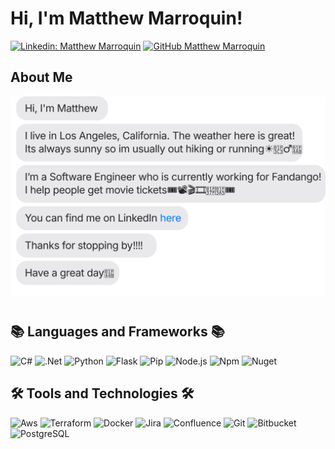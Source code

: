  # Hi, I'm Matthew Marroquin!
[![Linkedin: Matthew Marroquin](https://img.shields.io/badge/-MatthewMarroquin-blue?style=flat-square&logo=Linkedin&logoColor=white&link=https://www.linkedin.com/in/mattmarroquin/)](https://www.linkedin.com/in/mattmarroquin/)
[![GitHub Matthew Marroquin](https://img.shields.io/github/followers/MatthewMarroquin?label=follow&style=social)](https://github.com/MatthewMarroquin)


## About Me

![](https://raw.githubusercontent.com/MatthewMarroquin/MatthewMarroquin/main/Welcome.svg)


#


## 📚 Languages and Frameworks 📚
![C#](https://img.shields.io/badge/-C%23-3b3b3b?style=flat&logo=csharp&logoColor=purple)
![.Net](https://img.shields.io/badge/-.Net-3b3b3b?style=flat&logo=dotnet&logoColor=blue)
![Python](https://img.shields.io/badge/-Python-3b3b3b?style=flat&logo=python)
![Flask](https://img.shields.io/badge/-Flask-3b3b3b?style=flat&logo=flask)
![Pip](https://img.shields.io/badge/-Pip-3b3b3b?style=flat&logo=pipx)
![Node.js](https://img.shields.io/badge/-Node.js-3b3b3b?style=flat&logo=nodedotjs)
![Npm](https://img.shields.io/badge/-Npm-3b3b3b?style=flat&logo=npm)
![Nuget](https://img.shields.io/badge/-Nuget-3b3b3b?style=flat&logo=nuget&logoColor=blue)


## 🛠️ Tools and Technologies 🛠️
![Aws](https://img.shields.io/badge/-Aws-3b3b3b?style=flat&logo=amazonwebservices&logoColor=orange)
![Terraform](https://img.shields.io/badge/-Terraform-3b3b3b?style=flat&logo=terraform)
![Docker](https://img.shields.io/badge/-Docker-3b3b3b?style=flat&logo=docker)
![Jira](https://img.shields.io/badge/-Jira-3b3b3b?style=flat&logo=jira&logoColor=blue)
![Confluence](https://img.shields.io/badge/-Confluence-3b3b3b?style=flat&logo=confluence&logoColor=blue)
![Git](https://img.shields.io/badge/-Git-3b3b3b?style=flat&logo=git)
![Bitbucket](https://img.shields.io/badge/-Bitbucket-3b3b3b?style=flat&logo=bitbucket&logoColor=blue)
![PostgreSQL](https://img.shields.io/badge/-PostgreSQL-3b3b3b?style=flat&logo=postgresql)


<!--
If you're reading this that means you like how my README.md is formatted!! Why don't you give my github a follow and send me a connection request on LinkedIn :)!!!!

commenting this out incase I decide to switch from shields.io to icons8.com.
<h2>My Skills</h2>
  <a href="https://www.terraform.io/"><img src="https://img.icons8.com/color/24/000000/terraform.png"/></a> Terraform
  <a href="https://cloud.google.com/"><img src="https://img.icons8.com/color/24/000000/google-cloud-platform.png"/></a> Google Cloud Platform (GCP)
  <a href="https://azure.microsoft.com/"><img src="https://img.icons8.com/color/24/000000/azure-1.png"/></a> Microsoft Azure
  <a href="https://kubernetes.io/"><img src="https://img.icons8.com/color/24/000000/kubernetes.png"/></a> Kubernetes
  <a href="https://www.docker.com/"><img src="https://img.icons8.com/color/24/000000/docker.png"/></a> Docker
  <a href="https://www.jenkins.io/"><img src="https://img.icons8.com/color/24/000000/jenkins.png"/></a> Jenkins
  <a href="https://www.ansible.com/"><img src="https://img.icons8.com/color/24/000000/ansible.png"/></a> Ansible
  <a href="https://www.python.org/"><img src="https://img.icons8.com/color/24/000000/python.png"/></a> Python
  -->
